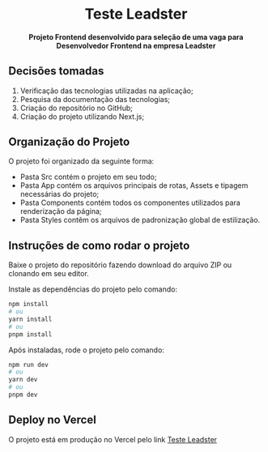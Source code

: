 <h1 align="center"> Teste Leadster </h1>

<h4 align="center"> Projeto Frontend desenvolvido para seleção de uma vaga para Desenvolvedor Frontend na empresa Leadster </h4>

## Decisões tomadas

1. Verificação das tecnologias utilizadas na aplicação;
2. Pesquisa da documentação das tecnologias;
3. Criação do repositório no GitHub;
4. Criação do projeto utilizando Next.js;

## Organização do Projeto

O projeto foi organizado da seguinte forma:

- Pasta Src contém o projeto em seu todo;
- Pasta App contém os arquivos principais de rotas, Assets e tipagem necessárias do projeto;
- Pasta Components contém todos os componentes utilizados para renderização da página;
- Pasta Styles contẽm os arquivos de padronização global de estilização.

## Instruções de como rodar o projeto

Baixe o projeto do repositório fazendo download do arquivo ZIP ou clonando em seu editor.

Instale as dependências do projeto pelo comando:

```bash
npm install
# ou
yarn install
# ou
pnpm install
```

Após instaladas, rode o projeto pelo comando:

```bash
npm run dev
# ou
yarn dev
# ou
pnpm dev
```
## Deploy no Vercel

O projeto está em produção no Vercel pelo link [Teste Leadster](https://teste-leadster-five.vercel.app/)


